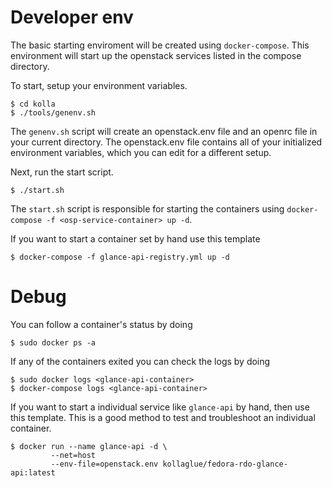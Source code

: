 # Developer env

The basic starting enviroment will be created using `docker-compose`.
This environment will start up the openstack services listed in the
compose directory.

To start, setup your environment variables.

    $ cd kolla
    $ ./tools/genenv.sh

The `genenv.sh` script will create an openstack.env file
and an openrc file in your current directory. The openstack.env
file contains all of your initialized environment variables, which
you can edit for a different setup.

Next, run the start script.

    $ ./start.sh

The `start.sh` script is responsible for starting the containers
using `docker-compose -f <osp-service-container> up -d`.

If you want to start a container set by hand use this template

    $ docker-compose -f glance-api-registry.yml up -d

# Debug

You can follow a container's status by doing

    $ sudo docker ps -a

If any of the containers exited you can check the logs by doing

    $ sudo docker logs <glance-api-container>
    $ docker-compose logs <glance-api-container>

If you want to start a individual service like `glance-api` by hand, then use this template.  This is a good method to test and troubleshoot an individual container.

    $ docker run --name glance-api -d \
             --net=host
             --env-file=openstack.env kollaglue/fedora-rdo-glance-api:latest
